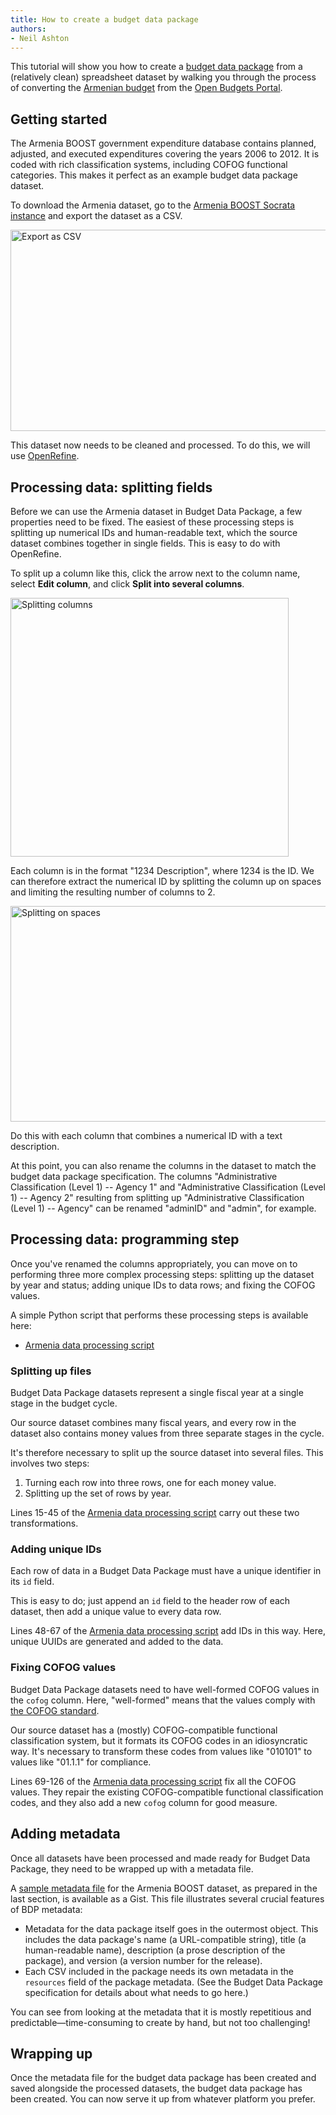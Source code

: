 ```yaml
---
title: How to create a budget data package
authors:
- Neil Ashton
---
```

This tutorial will show you how to create a [budget data package](https://github.com/openspending/budget-data-package/blob/master/specification.md) from a (relatively clean) spreadsheet dataset by walking you through the process of converting the [Armenian budget](http://wbi.worldbank.org/boost/country/armenia) from the [Open Budgets Portal](http://wbi.worldbank.org/boost/).

## Getting started

The Armenia BOOST government expenditure database contains planned, adjusted, and executed expenditures covering the years 2006 to 2012. It is coded with rich classification systems, including COFOG functional categories. This makes it perfect as an example budget data package dataset.

To download the Armenia dataset, go to the [Armenia BOOST Socrata instance](https://databox.worldbank.org/dataset/Armenia/4bk3-zxmf) and export the dataset as a CSV.

<a href="{{ site.baseurl }}/img/blog/2014/08/tutorial01.png"><img class="aligncenter size-large wp-image-1877" src="{{ site.baseurl }}/img/blog/2014/08/tutorial01-1024x558.png" alt="Export as CSV" width="591" height="322" /></a>

This dataset now needs to be cleaned and processed. To do this, we will use [OpenRefine](http://openrefine.org/).

## Processing data: splitting fields

Before we can use the Armenia dataset in Budget Data Package, a few properties need to be fixed. The easiest of these processing steps is splitting up numerical IDs and human-readable text, which the source dataset combines together in single fields. This is easy to do with OpenRefine.

To split up a column like this, click the arrow next to the column name, select **Edit column**, and click **Split into several columns**.

<a href="{{ site.baseurl }}/img/blog/2014/08/tutorial02.png"><img class="aligncenter size-full wp-image-1878" src="{{ site.baseurl }}/img/blog/2014/08/tutorial02.png" alt="Splitting columns" width="445" height="414" /></a>

Each column is in the format "1234 Description", where 1234 is the ID. We can therefore extract the numerical ID by splitting the column up on spaces and limiting the resulting number of columns to 2.

<a href="{{ site.baseurl }}/img/blog/2014/08/tutorial03.png"><img class="aligncenter size-full wp-image-1879" src="{{ site.baseurl }}/img/blog/2014/08/tutorial03.png" alt="Splitting on spaces" width="621" height="345" /></a>

Do this with each column that combines a numerical ID with a text description.

At this point, you can also rename the columns in the dataset to match the budget data package specification. The columns "Administrative Classification (Level 1) -- Agency 1" and "Administrative Classification (Level 1) -- Agency 2" resulting from splitting up "Administrative Classification (Level 1) -- Agency" can be renamed "adminID" and "admin", for example.

## Processing data: programming step

Once you've renamed the columns appropriately, you can move on to performing three more complex processing steps: splitting up the dataset by year and status; adding unique IDs to data rows; and fixing the COFOG values.

A simple Python script that performs these processing steps is available here:

* [Armenia data processing script](https://gist.github.com/nmashton/442cea7f852ee92c343e)

### Splitting up files

Budget Data Package datasets represent a single fiscal year at a single stage in the budget cycle.

Our source dataset combines many fiscal years, and every row in the dataset also contains money values from three separate stages in the cycle.

It's therefore necessary to split up the source dataset into several files. This involves two steps:

1. Turning each row into three rows, one for each money value.
2. Splitting up the set of rows by year.

Lines 15-45 of the [Armenia data processing script](https://gist.github.com/nmashton/442cea7f852ee92c343e#file-armenia-processing-py-L15) carry out these two transformations.

### Adding unique IDs

Each row of data in a Budget Data Package must have a unique identifier in its `id` field.

This is easy to do; just append an `id` field to the header row of each dataset, then add a unique value to every data row.

Lines 48-67 of the [Armenia data processing script](https://gist.github.com/nmashton/442cea7f852ee92c343e#file-armenia-processing-py-L48) add IDs in this way. Here, unique UUIDs are generated and added to the data.

### Fixing COFOG values

Budget Data Package datasets need to have well-formed COFOG values in the `cofog` column. Here, "well-formed" means that the values comply with [the COFOG standard](http://data.okfn.org/data/core/cofog#resource-cofog).

Our source dataset has a (mostly) COFOG-compatible functional classification system, but it formats its COFOG codes in an idiosyncratic way. It's necessary to transform these codes from values like "010101" to values like "01.1.1" for compliance.

Lines 69-126 of the [Armenia data processing script](https://gist.github.com/nmashton/442cea7f852ee92c343e#file-armenia-processing-py-L69) fix all the COFOG values. They repair the existing COFOG-compatible functional classification codes, and they also add a new `cofog` column for good measure.

## Adding metadata

Once all datasets have been processed and made ready for Budget Data Package, they need to be wrapped up with a metadata file.

A [sample metadata file](https://gist.github.com/nmashton/442cea7f852ee92c343e#file-armenia-json) for the Armenia BOOST dataset, as prepared in the last section, is available as a Gist. This file illustrates several crucial features of BDP metadata:

* Metadata for the data package itself goes in the outermost object. This includes the data package's name (a URL-compatible string), title (a human-readable name), description (a prose description of the package), and version (a version number for the release).
* Each CSV included in the package needs its own metadata in the `resources` field of the package metadata. (See the Budget Data Package specification for details about what needs to go here.)

You can see from looking at the metadata that it is mostly repetitious and predictable—time-consuming to create by hand, but not too challenging!

## Wrapping up

Once the metadata file for the budget data package has been created and saved alongside the processed datasets, the budget data package has been created. You can now serve it up from whatever platform you prefer.
